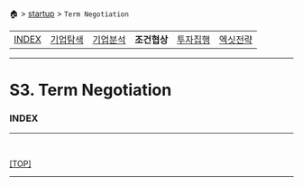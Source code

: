 🏠 > [startup](../) > `Term Negotiation`

<table>
  <tr>
    <td><a href="../">INDEX </a></td>
    <td><a href="../S1_Exploration/" >기업탐색</a></td>
    <td><a href="../S2_Analysis/" >기업분석</a></td>
    <td><b href="../S3_Negotiation/" >조건협상</b></td>
    <td><a href="../S4_Execution/" >투자집행</a></td>
    <td><a href="../S5_Exit/" >엑싯전략</a></td>
  </tr>
</table>

---
# S3. Term Negotiation

### INDEX

---

<br/>

[[TOP]](#index)

---